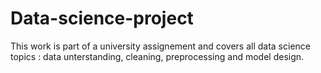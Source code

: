 # Data-science-project

This work is part of a university assignement and covers all data science topics : data unterstanding, cleaning, preprocessing and model design.

